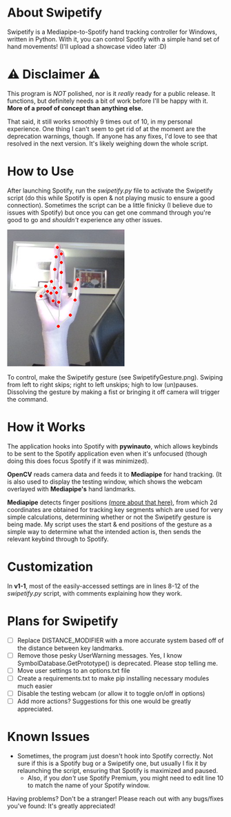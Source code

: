 
# About Swipetify
Swipetify is a Mediapipe-to-Spotify hand tracking controller for Windows, written in Python. With it, you can control Spotify with a simple hand set of hand movements! (I'll upload a showcase video later :D)

# ⚠ Disclaimer ⚠
This program is *NOT* polished, nor is it *really* ready for a public release. It functions, but definitely needs a bit of work before I'll be happy with it. **More of a proof of concept than anything else.**

That said, it still works smoothly 9 times out of 10, in my personal experience.
One thing I can't seem to get rid of at the moment are the deprecation warnings, though. If anyone has any fixes, I'd love to see that resolved in the next version. It's likely weighing down the whole script.

# How to Use
After launching Spotify, run the *swipetify.py* file to activate the Swipetify script (do this while Spotify is open & not playing music to ensure a good connection). Sometimes the script can be a little finicky (I believe due to issues with Spotify) but once you can get one command through you're good to go and *shouldn't* experience any other issues.

![Swipetify gesture: Index & middle fingers raised, ring & pinkie fingers closed](https://raw.githubusercontent.com/MasonNotJason/Swipetify/main/SwipetifyGesture.png)

To control, make the Swipetify gesture (see SwipetifyGesture.png). Swiping from left to right skips; right to left unskips; high to low (un)pauses. Dissolving the gesture by making a fist or bringing it off camera will trigger the command. 

# How it Works
The application hooks into Spotify with **pywinauto**, which allows keybinds to be sent to the Spotify application even when it's unfocused (though doing this does focus Spotify if it was minimized).

**OpenCV** reads camera data and feeds it to **Mediapipe** for hand tracking. (It is also used to display the testing window, which shows the webcam overlayed with **Mediapipe's** hand landmarks.

**Mediapipe** detects finger positions [(more about that here)](https://mediapipe.readthedocs.io/en/latest/solutions/hands.html), from which 2d coordinates are obtained for tracking key segments which are used for very simple calculations, determining whether or not the Swipetify gesture is being made. My script uses the start & end positions of the gesture as a simple way to determine what the intended action is, then sends the relevant keybind through to Spotify.


# Customization
In **v1-1**, most of the easily-accessed settings are in lines 8-12 of the *swipetify.py* script, with comments explaining how they work.

# Plans for Swipetify

 - [ ] Replace DISTANCE_MODIFIER with a more accurate system based off of the distance between key landmarks.
 - [ ] Remove those pesky UserWarning messages. Yes, I know SymbolDatabase.GetPrototype() is deprecated. Please stop telling me.
 - [ ] Move user settings to an options.txt file
 - [ ] Create a requirements.txt to make pip installing necessary modules much easier
 - [ ] Disable the testing webcam (or allow it to toggle on/off in options)
 - [ ] Add more actions? Suggestions for this one would be greatly appreciated.

# Known Issues

- Sometimes, the program just doesn't hook into Spotify correctly. Not sure if this is a Spotify bug or a Swipetify one, but usually I fix it by relaunching the script, ensuring that Spotify is maximized and paused.
	- Also, if you *don't* use Spotify Premium, you might need to edit line 10 to match the name of your Spotify window.

Having problems? Don't be a stranger! Please reach out with any bugs/fixes you've found: It's greatly appreciated!
